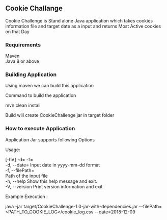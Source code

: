## Cookie Challange

Cookie Challenge is Stand alone Java application which takes cookies information file and target date as a input and returns Most Active cookies on that Day

### Requirements 

Maven   
Java 8 or above

### Building Application

Using maven we can build this application 

Command to build the application 

mvn clean install

Build will create CookieChallenge jar in target folder 


### How to execute Application 
Application Jar supports following Options 

Usage: <main class> [-hV] -d=<inputDate> -f=<filePath>   
  -d, --date=<inputDate>   Input date in yyyy-mm-dd format   
  -f, --filePath=<filePath>    
                           Path of the input file   
  -h, --help               Show this help message and exit.   
  -V, --version            Print version information and exit    
  
  Example Execution :  
  
 java -jar target/CookieChallenge-1.0-jar-with-dependencies.jar --filePath=<PATH_TO_COOKIE_LOG>/cookie_log.csv --date=2018-12-09

